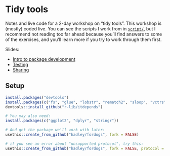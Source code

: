 
<!-- README.md is generated from README.Rmd. Please edit that file -->

# Tidy tools

<!-- badges: start -->

<!-- badges: end -->

Notes and live code for a 2-day workshop on “tidy tools”. This workshop
is (mostly) coded live. You can see the scripts I work from in
[`script/`](script/), but I recommend not reading too far ahead because
you’ll find answers to some of the exercises, and you’ll learn more if
you try to work through them first.

Slides:

  - [Intro to package development](1-intro.pdf)
  - [Testing](2-testing.pdf)
  - [Sharing](3-sharing.pdf)

## Setup

``` r
install.packages("devtools")
install.packages(c("fs", "glue", "lobstr", "rematch2", "sloop", "vctrs"))
devtools::install_github("r-lib/itdepends")
```

``` r
# You may also need:
install.packages(c("ggplot2", "dplyr", "stringr"))

# And get the package we'll work with later:
usethis::create_from_github("hadley/fordogs", fork = FALSE)

# if you see an error about "unsupported protocol", try this:
usethis::create_from_github("hadley/fordogs", fork = FALSE, protocol = "https")
```

<!-- 
* When you're done, put a green post-it on your computer. 
* If you need help, put up a pink post-it.
-->
